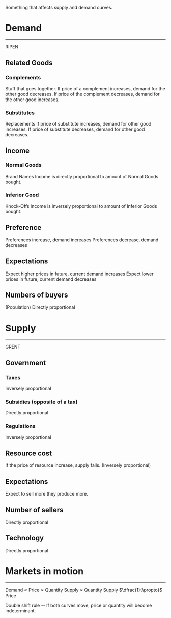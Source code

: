 Something that affects supply and demand curves.

# Demand
---
RIPEN
## Related Goods
### Complements
Stuff that goes together. 
If price of a complement increases, demand for the other good decreases. 
If price of the complement decreases, demand for the other good increases.
### Substitutes
Replacements 
If price of substitute increases, demand for other good increases.
If price of substitute decreases, demand for other good decreases.
## Income
### Normal Goods
Brand Names
Income is directly proportional to amount of Normal Goods bought.
### Inferior Good
Knock-Offs
Income is inversely proportional to amount of Inferior Goods bought.
## Preference
Preferences increase, demand increases
Preferences decrease, demand decreases 
## Expectations
Expect higher prices in future, current demand increases
Expect lower prices in future, current demand decreases 
## Numbers of buyers
(Population)
Directly proportional 
# Supply
---
GRENT
## Government
### Taxes
Inversely proportional
### Subsidies (opposite of a tax)
Directly proportional
### Regulations
Inversely proportional
## Resource cost
If the price of resource increase, supply falls. (Inversely proportional)
## Expectations
Expect to sell more they produce more. 
## Number of sellers
Directly proportional
## Technology
Directly proportional

# Markets in motion 
---

Demand $\propto$ Price $\propto$ Quantity
Supply $\propto$ Quantity
Supply $\dfrac{1}{\propto}$ Price

Double shift rule -- If both curves move, price or quantity will become indeterminant.